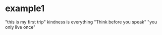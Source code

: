 # example1
"this is my first trip"
kindness is everything
"Think before you speak"
"you only live once"
